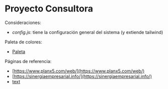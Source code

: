 # Proyecto Consultora

Consideraciones:

- *config.js*: tiene la configuración general del sistema (y extiende tailwind)

Paleta de colores:

- [Paleta](https://paletton.com/#uid=43p0u0kmaGWbLTAhwNgqFAFwxuh)

Páginas de referencia:

- [https://www.planx5.com/web/](https://www.planx5.com/web/)
- [https://sinergiaempresarial.info/](https://sinergiaempresarial.info/)
- [text](https://gomess.org/)